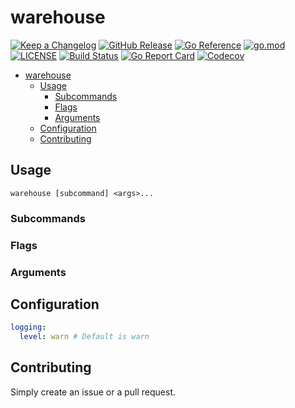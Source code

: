 # warehouse

[![Keep a Changelog](https://img.shields.io/badge/changelog-Keep%20a%20Changelog-%23E05735)](CHANGELOG.md)
[![GitHub Release](https://img.shields.io/github/v/release/asphaltbuffet/warehouse)](https://github.com/asphaltbuffet/warehouse/releases)
[![Go Reference](https://pkg.go.dev/badge/github.com/asphaltbuffet/warehouse.svg)](https://pkg.go.dev/github.com/asphaltbuffet/warehouse)
[![go.mod](https://img.shields.io/github/go-mod/go-version/asphaltbuffet/warehouse)](go.mod)
[![LICENSE](https://img.shields.io/github/license/asphaltbuffet/warehouse)](LICENSE)
[![Build Status](https://img.shields.io/github/workflow/status/asphaltbuffet/warehouse/build)](https://github.com/asphaltbuffet/warehouse/actions?query=workflow%3Abuild+branch%3Amain)
[![Go Report Card](https://goreportcard.com/badge/github.com/asphaltbuffet/warehouse)](https://goreportcard.com/report/github.com/asphaltbuffet/warehouse)
[![Codecov](https://codecov.io/gh/asphaltbuffet/warehouse/branch/main/graph/badge.svg)](https://codecov.io/gh/asphaltbuffet/warehouse)

- [warehouse](#warehouse)
  - [Usage](#usage)
    - [Subcommands](#subcommands)
    - [Flags](#flags)
    - [Arguments](#arguments)
  - [Configuration](#configuration) 
  - [Contributing](#contributing)

## Usage
```shell
warehouse [subcommand] <args>...
```

### Subcommands

### Flags

### Arguments

## Configuration

```yaml
logging:
  level: warn # Default is warn
```

## Contributing

Simply create an issue or a pull request.
